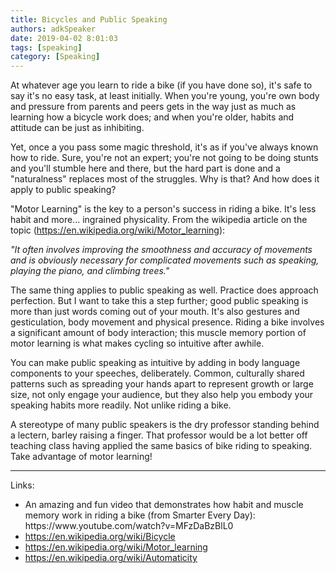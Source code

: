 ```yaml
---
title: Bicycles and Public Speaking
authors: adkSpeaker
date: 2019-04-02 8:01:03
tags: [speaking]
category: [Speaking]
---
```


<p>At whatever age you learn to ride a bike (if you have done so), it's safe to say it's no easy task, at least initially. When you're young, you're own body and pressure from parents and peers gets in the way just as much as learning how a bicycle work does; and when you're older, habits and attitude can be just as inhibiting.</p>
<p>Yet, once a you pass some magic threshold, it's as if you've always known how to ride. Sure, you're not an expert; you're not going to be doing stunts and you'll stumble here and there, but the hard part is done and a "naturalness" replaces most of the struggles. Why is that? And how does it apply to public speaking?</p>

<!-- truncate -->


<p> "Motor Learning" is the key to a person's success in riding a bike. It's less habit and more... ingrained physicality. From the wikipedia article on the topic (<a href="https://en.wikipedia.org/wiki/Motor_learning">https://en.wikipedia.org/wiki/Motor_learning</a>):</p>
<p><em>"It often involves improving the smoothness and accuracy of movements and is obviously necessary for complicated movements such as speaking, playing the piano, and climbing trees."</em></p>
<p> </p>
<p> The same thing applies to public speaking as well. Practice does approach perfection. But I want to take this a step further; good public speaking is more than just words coming out of your mouth. It's also gestures and gesticulation, body movement and physical presence. Riding a bike involves a significant amount of body interaction; this muscle memory portion of motor learning is what makes cycling so intuitive after awhile.</p>
<p>You can make public speaking as intuitive by adding in body language components to your speeches, deliberately. Common, culturally shared patterns such as spreading your hands apart to represent growth or large size, not only engage your audience, but they also help you embody your speaking habits more readily. Not unlike riding a bike.</p>
<p>A stereotype of many public speakers is the dry professor standing behind a lectern, barley raising a finger. That professor would be a lot better off teaching class having applied the same basics of bike riding to speaking. Take advantage of motor learning!</p>
<hr />
<p>Links:</p>
<ul>
<li>An amazing and fun video that demonstrates how habit and muscle memory work in riding a bike (from Smarter Every Day): https://www.youtube.com/watch?v=MFzDaBzBlL0</li>
<li><a href="https://en.wikipedia.org/wiki/Bicycle">https://en.wikipedia.org/wiki/Bicycle</a></li>
<li><a href="https://en.wikipedia.org/wiki/Motor_learning">https://en.wikipedia.org/wiki/Motor_learning</a></li>
<li><a href="https://en.wikipedia.org/wiki/Automaticity">https://en.wikipedia.org/wiki/Automaticity</a></li>
</ul>